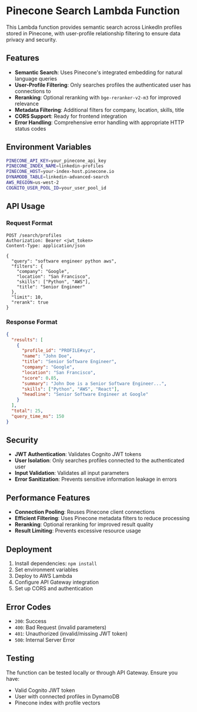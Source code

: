 # Pinecone Search Lambda Function

This Lambda function provides semantic search across LinkedIn profiles stored in Pinecone, with user-profile relationship filtering to ensure data privacy and security.

## Features

- **Semantic Search**: Uses Pinecone's integrated embedding for natural language queries
- **User-Profile Filtering**: Only searches profiles the authenticated user has connections to
- **Reranking**: Optional reranking with `bge-reranker-v2-m3` for improved relevance
- **Metadata Filtering**: Additional filters for company, location, skills, title
- **CORS Support**: Ready for frontend integration
- **Error Handling**: Comprehensive error handling with appropriate HTTP status codes

## Environment Variables

```bash
PINECONE_API_KEY=your_pinecone_api_key
PINECONE_INDEX_NAME=linkedin-profiles
PINECONE_HOST=your-index-host.pinecone.io
DYNAMODB_TABLE=linkedin-advanced-search
AWS_REGION=us-west-2
COGNITO_USER_POOL_ID=your_user_pool_id
```

## API Usage

### Request Format

```http
POST /search/profiles
Authorization: Bearer <jwt_token>
Content-Type: application/json

{
  "query": "software engineer python aws",
  "filters": {
    "company": "Google",
    "location": "San Francisco",
    "skills": ["Python", "AWS"],
    "title": "Senior Engineer"
  },
  "limit": 10,
  "rerank": true
}
```

### Response Format

```json
{
  "results": [
    {
      "profile_id": "PROFILE#xyz",
      "name": "John Doe",
      "title": "Senior Software Engineer",
      "company": "Google",
      "location": "San Francisco",
      "score": 0.85,
      "summary": "John Doe is a Senior Software Engineer...",
      "skills": ["Python", "AWS", "React"],
      "headline": "Senior Software Engineer at Google"
    }
  ],
  "total": 25,
  "query_time_ms": 150
}
```

## Security

- **JWT Authentication**: Validates Cognito JWT tokens
- **User Isolation**: Only searches profiles connected to the authenticated user
- **Input Validation**: Validates all input parameters
- **Error Sanitization**: Prevents sensitive information leakage in errors

## Performance Features

- **Connection Pooling**: Reuses Pinecone client connections
- **Efficient Filtering**: Uses Pinecone metadata filters to reduce processing
- **Reranking**: Optional reranking for improved result quality
- **Result Limiting**: Prevents excessive resource usage

## Deployment

1. Install dependencies: `npm install`
2. Set environment variables
3. Deploy to AWS Lambda
4. Configure API Gateway integration
5. Set up CORS and authentication

## Error Codes

- `200`: Success
- `400`: Bad Request (invalid parameters)
- `401`: Unauthorized (invalid/missing JWT token)
- `500`: Internal Server Error

## Testing

The function can be tested locally or through API Gateway. Ensure you have:
- Valid Cognito JWT token
- User with connected profiles in DynamoDB
- Pinecone index with profile vectors
